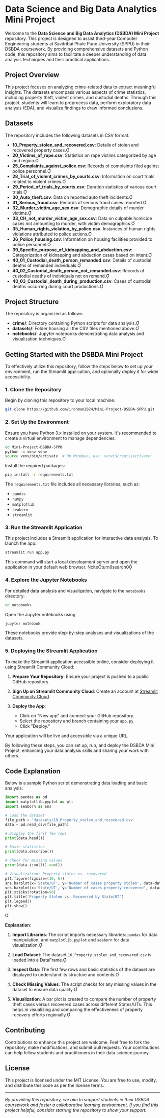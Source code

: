 # Data Science and Big Data Analytics Mini Project

Welcome to the **Data Science and Big Data Analytics (DSBDA) Mini Project** repository. This project is designed to assist third-year Computer Engineering students at Savitribai Phule Pune University (SPPU) in their DSBDA coursework. By providing comprehensive datasets and Python code, this repository aims to facilitate a deeper understanding of data analysis techniques and their practical applications.

## Project Overview

This project focuses on analyzing crime-related data to extract meaningful insights. The datasets encompass various aspects of crime statistics, including property theft, violent crimes, and custodial deaths. Through this project, students will learn to preprocess data, perform exploratory data analysis (EDA), and visualize findings to draw informed conclusions.

## Datasets

The repository includes the following datasets in CSV format:

- **10_Property_stolen_and_recovered.csv**: Details of stolen and recovered property cases.
- **20_Victims_of_rape.csv**: Statistics on rape victims categorized by age and region.
- **25_Complaints_against_police.csv**: Records of complaints filed against police personnel.
- **28_Trial_of_violent_crimes_by_courts.csv**: Information on court trials related to violent crimes.
- **29_Period_of_trials_by_courts.csv**: Duration statistics of various court trials.
- **30_Auto_theft.csv**: Data on reported auto theft incidents.
- **31_Serious_fraud.csv**: Records of serious fraud cases reported.
- **32_Murder_victim_age_sex.csv**: Demographic details of murder victims.
- **33_CH_not_murder_victim_age_sex.csv**: Data on culpable homicide cases not amounting to murder, with victim demographics.
- **35_Human_rights_violation_by_police.csv**: Instances of human rights violations attributed to police actions.
- **36_Police_housing.csv**: Information on housing facilities provided to police personnel.
- **39_Specific_purpose_of_kidnapping_and_abduction.csv**: Categorization of kidnapping and abduction cases based on intent.
- **40_01_Custodial_death_person_remanded.csv**: Details of custodial deaths of remanded individuals.
- **40_02_Custodial_death_person_not_remanded.csv**: Records of custodial deaths of individuals not on remand.
- **40_03_Custodial_death_during_production.csv**: Cases of custodial deaths occurring during court productions.

## Project Structure

The repository is organized as follows:

- **crime/**: Directory containing Python scripts for data analysis.
- **datasets/**: Folder housing all the CSV files mentioned above.
- **notebooks/**: Jupyter notebooks demonstrating data analysis and visualization techniques.

## Getting Started with the DSBDA Mini Project

To effectively utilize this repository, follow the steps below to set up your environment, run the Streamlit application, and optionally deploy it for wider accessibility.

### 1. Clone the Repository

Begin by cloning this repository to your local machine:

```bash
git clone https://github.com/ironman2024/Mini-Project-DSBDA-SPPU.git
```

### 2. Set Up the Environment

Ensure you have Python 3.x installed on your system. It's recommended to create a virtual environment to manage dependencies:

```bash
cd Mini-Project-DSBDA-SPPU
python -m venv venv
source venv/bin/activate  # On Windows, use 'venv\Scripts\activate'
```

Install the required packages:

```bash
pip install -r requirements.txt
```

The `requirements.txt` file includes all necessary libraries, such as:

- `pandas`
- `numpy`
- `matplotlib`
- `seaborn`
- `streamlit`

### 3. Run the Streamlit Application

This project includes a Streamlit application for interactive data analysis. To launch the app:

```bash
streamlit run app.py
```

This command will start a local development server and open the application in your default web browser. citeturn0search0

### 4. Explore the Jupyter Notebooks

For detailed data analysis and visualization, navigate to the `notebooks` directory:

```bash
cd notebooks
```

Open the Jupyter notebooks using:

```bash
jupyter notebook
```

These notebooks provide step-by-step analyses and visualizations of the datasets.

### 5. Deploying the Streamlit Application

To make the Streamlit application accessible online, consider deploying it using Streamlit Community Cloud:

1. **Prepare Your Repository**: Ensure your project is pushed to a public GitHub repository.

2. **Sign Up on Streamlit Community Cloud**: Create an account at [Streamlit Community Cloud](https://share.streamlit.io/).

3. **Deploy the App**:
   - Click on "New app" and connect your GitHub repository.
   - Select the repository and branch containing your `app.py`.
   - Click "Deploy."

Your application will be live and accessible via a unique URL. 

By following these steps, you can set up, run, and deploy the DSBDA Mini Project, enhancing your data analysis skills and sharing your work with others. 
## Code Explanation

Below is a sample Python script demonstrating data loading and basic analysis:


```python
import pandas as pd
import matplotlib.pyplot as plt
import seaborn as sns

# Load the dataset
file_path = 'datasets/10_Property_stolen_and_recovered.csv'
data = pd.read_csv(file_path)

# Display the first few rows
print(data.head())

# Basic statistics
print(data.describe())

# Check for missing values
print(data.isnull().sum())

# Visualization: Property stolen vs. recovered
plt.figure(figsize=(10, 6))
sns.barplot(x='State/UT', y='Number of cases property stolen', data=data, color='red', label='Stolen')
sns.barplot(x='State/UT', y='Number of cases property recovered', data=data, color='green', label='Recovered')
plt.xticks(rotation=90)
plt.title('Property Stolen vs. Recovered by State/UT')
plt.legend()
plt.show()
```


**Explanation**:

1. **Import Libraries**: The script imports necessary libraries: `pandas` for data manipulation, and `matplotlib.pyplot` and `seaborn` for data visualization.

2. **Load Dataset**: The dataset `10_Property_stolen_and_recovered.csv` is loaded into a DataFrame.

3. **Inspect Data**: The first few rows and basic statistics of the dataset are displayed to understand its structure and contents.

4. **Check Missing Values**: The script checks for any missing values in the dataset to ensure data quality.

5. **Visualization**: A bar plot is created to compare the number of property theft cases versus recovered cases across different States/UTs. This helps in visualizing and comparing the effectiveness of property recovery efforts regionally.

## Contributing

Contributions to enhance this project are welcome. Feel free to fork the repository, make modifications, and submit pull requests. Your contributions can help fellow students and practitioners in their data science journey.

## License

This project is licensed under the MIT License. You are free to use, modify, and distribute this code as per the license terms.

---

*By providing this repository, we aim to support students in their DSBDA coursework and foster a collaborative learning environment. If you find this project helpful, consider starring the repository to show your support.* 
